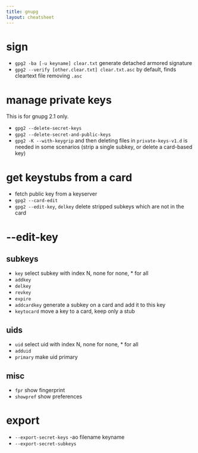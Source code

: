 ```yaml
---
title: gnupg
layout: cheatsheet
---
```

# sign
- `gpg2 -ba [-u keyname] clear.txt` generate detached armored signature
- `gpg2 --verify [other.clear.txt] clear.txt.asc` by default, finds cleartext
  file removing `.asc`

# manage private keys
This is for gnupg 2.1 only.
- `gpg2 --delete-secret-keys`
- `gpg2 --delete-secret-and-public-keys`
- `gpg2 -K --with-keygrip` and then deleting files in `private-keys-v1.d` is
  needed in some scenarios (strip a single subkey, or delete a card-based key)

# get keystubs from a card
- fetch public key from a keyserver
- `gpg2 --card-edit`
- `gpg2 --edit-key`, `delkey` delete stripped subkeys which are not in the card

# --edit-key

## subkeys
- `key` select subkey with index N, none for none, * for all
- `addkey`
- `delkey`
- `revkey`
- `expire`
- `addcardkey` generate a subkey on a card and add it to this key
- `keytocard` move a key to a card, keep only a stub

## uids
- `uid` select uid with index N, none for none, * for all
- `adduid`
- `primary` make uid primary

## misc
- `fpr` show fingerprint
- `showpref` show preferences

# export
- `--export-secret-keys` -ao filename keyname
- `--export-secret-subkeys`
